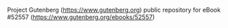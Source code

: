 Project Gutenberg (https://www.gutenberg.org) public repository for eBook #52557 (https://www.gutenberg.org/ebooks/52557)
